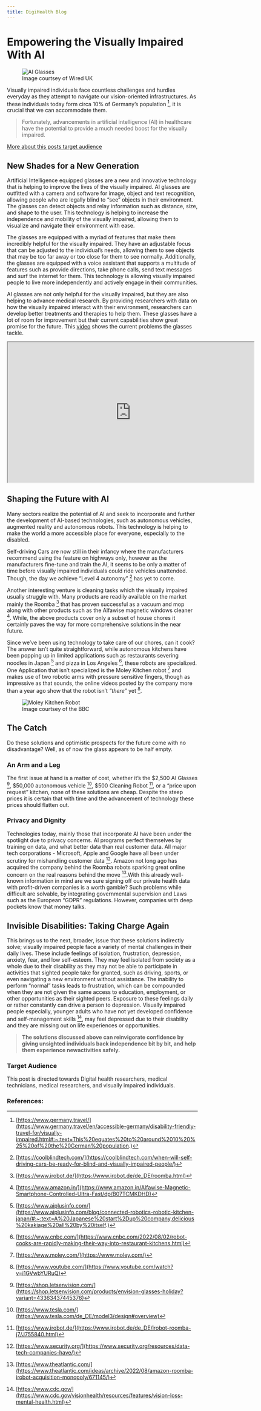 ```yaml
---
title: DigiHealth Blog
---
```


# Empowering the Visually Impaired With AI

<figure>
  <img src="https://raw.githubusercontent.com/Karim-Haidar/22W/pages/png.png" alt="AI Glasses">
  <figcaption>Image courtsey of Wired UK</figcaption>
</figure>


Visually impaired individuals face countless challenges and hurdles everyday as they attempt to navigate our vision-oriented infrastructures. As these individuals today form circa 10% of Germany’s population [^1], it is crucial that we can accommodate them.

>
> Fortunately, advancements in artificial intelligence (AI) in healthcare have the potential to provide a much needed boost for the visually impaired.
>

<a href="#target-audience">More about this posts target audience</a>

## New Shades for a New Generation

Artificial Intelligence equipped glasses are a new and innovative technology that is helping to improve the lives of the visually impaired. AI glasses are outfitted with a camera and software for image, object and text recognition, allowing people who are legally blind to “see” objects in their environment. The glasses can detect objects and relay information such as distance, size, and shape to the user. This technology is helping to increase the independence and mobility of the visually impaired, allowing them to visualize and navigate their environment with ease.

The glasses are equipped with a myriad of features that make them incredibly helpful for the visually impaired. They have an adjustable focus that can be adjusted to the individual’s needs, allowing them to see objects that may be too far away or too close for them to see normally. Additionally, the glasses are equipped with a voice assistant that supports a multitude of features such as provide directions, take phone calls, send text messages and surf the internet for them. This technology is allowing visually impaired people to live more independently and actively engage in their communities.

AI glasses are not only helpful for the visually impaired, but they are also helping to advance medical research. By providing researchers with data on how the visually impaired interact with their environment, researchers can develop better treatments and therapies to help them. These glasses have a lot of room for improvement but their current capabilities show great promise for the future. This <a href="https://www.youtube.com/watch?v=9ehENnq2EFo">video</a> shows the current problems the glasses tackle.

<iframe width="650" height="370" src="https://www.youtube.com/embed/9ehENnq2EFo" title="YouTube video player showcasing Envsion Glasses"></iframe>


## Shaping the Future with AI

Many sectors realize the potential of AI and seek to incorporate and further the development of AI-based technologies, such as autonomous vehicles, augmented reality and autonomous robots. This technology is helping to make the world a more accessible place for everyone, especially to the disabled.

Self-driving Cars are now still in their infancy where the manufacturers recommend using the feature on highways only, however as the manufacturers fine-tune and train the AI, it seems to be only a matter of time before visually impaired individuals could ride vehicles unattended. Though, the day we achieve “Level 4 autonomy” [^2] has yet to come.

Another interesting venture is cleaning tasks which the visually impaired usually struggle with. Many products are readily available on the market mainly the Roomba [^3] that has proven successful as a vacuum and mop along with other products such as the Alfawise magnetic windows cleaner [^4]. While, the above products cover only a subset of house chores it certainly paves the way for more comprehensive solutions in the near future.

Since we’ve been using technology to take care of our chores, can it cook? The answer isn’t quite straightforward, while autonomous kitchens have been popping up in limited applications such as restaurants severing noodles in Japan [^5] and pizza in Los Angeles [^6], these robots are specialized. One Application that isn’t specialized is the Moley Kitchen robot [^7] and makes use of two robotic arms with pressure sensitive fingers, though as impressive as that sounds, the online videos posted by the company more than a year ago show that the robot isn’t *“there”* yet [^8].

<figure>
  <img src="https://ichef.bbci.co.uk/news/976/cpsprodpb/12BF9/production/_122239767_moleyrobotics2.jpg" alt="Moley Kitchen Robot">
  <figcaption>Image courtsey of the BBC</figcaption>
</figure>



## The Catch

Do these solutions and optimistic prospects for the future come with no disadvantage? Well, as of now the glass appears to be half empty.


### An Arm and a Leg

The first issue at hand is a matter of cost, whether it’s the $2,500 AI Glasses [^9], $50,000 autonomous vehicle [^10], $500 Cleaning Robot [^11], or a “price upon request” kitchen, none of these solutions are cheap. Despite the steep prices it is certain that with time and the advancement of technology these prices should flatten out.


### Privacy and Dignity

Technologies today, mainly those that incorporate AI have been under the spotlight due to privacy concerns. AI programs perfect themselves by training on data, and what better data than real customer data. All major tech corporations - Microsoft, Apple and Google have all been under scrutiny for mishandling customer data [^12]. Amazon not long ago has acquired the company behind the Roomba robots sparking great online concern on the real reasons behind the move [^13].With this already well-known information in mind are we sure signing off our private health data with profit-driven companies is a worth gamble? Such problems while difficult are solvable, by integrating governmental supervision and Laws such as the European “GDPR” regulations. However, companies with deep pockets know that money talks.


## Invisible Disabilities: Taking Charge Again

This brings us to the next, broader, issue that these solutions indirectly solve; visually impaired people face a variety of mental challenges in their daily lives. These include feelings of isolation, frustration, depression, anxiety, fear, and low self-esteem. They may feel isolated from society as a whole due to their disability as they may not be able to participate in activities that sighted people take for granted, such as driving, sports, or even navigating a new environment without assistance. The inability to perform “normal” tasks leads to frustration, which can be compounded when they are not given the same access to education, employment, or other opportunities as their sighted peers. Exposure to these feelings daily or rather constantly can drive a person to depression. Visually impaired people especially, younger adults who have not yet developed confidence and self-management skills [^14], may feel depressed due to their disability and they are missing out on life experiences or opportunities.

   >**The solutions discussed above can reinvigorate confidence by giving unsighted individuals back independence bit by bit, and help them experience newactivities safely.**
   

### <span id="target-audience">Target Audience</span>

This post is directed towards Digital health researchers, medical technicians, medical researchers, and visually impaired individuals.


### References:

[^1]: [https://www.germany.travel/](https://www.germany.travel/en/accessible-germany/disability-friendly-travel-for/visually-impaired.html#:~:text=This%20equates%20to%20around%2010%20%25%20of%20the%20German%20population.)
[^2]: [https://coolblindtech.com/](https://coolblindtech.com/when-will-self-driving-cars-be-ready-for-blind-and-visually-impaired-people/)
[^3]: [https://www.irobot.de/](https://www.irobot.de/de_DE/roomba.html)
[^4]: [https://www.amazon.in/](https://www.amazon.in/Alfawise-Magnetic-Smartphone-Controlled-Ultra-Fast/dp/B07TCMKDHD)
[^5]: [https://www.aiplusinfo.com/](https://www.aiplusinfo.com/blog/connected-robotics-robotic-kitchen-japan/#:~:text=A%20Japanese%20start%2Dup%20company,delicious%20kakiage%20all%20by%20itself.)
[^6]: [https://www.cnbc.com/](https://www.cnbc.com/2022/08/02/robot-cooks-are-rapidly-making-their-way-into-restaurant-kitchens.html)
[^7]: [https://www.moley.com/](https://www.moley.com/)
[^8]: [https://www.youtube.com/](https://www.youtube.com/watch?v=i1GVwbYURuQ)
[^9]: [https://shop.letsenvision.com/](https://shop.letsenvision.com/products/envision-glasses-holiday?variant=43363437445376)
[^10]: [https://www.tesla.com/](https://www.tesla.com/de_DE/model3/design#overview)
[^11]: [https://www.irobot.de/](https://www.irobot.de/de_DE/irobot-roomba-j7/J755840.html)
[^12]: [https://www.security.org/](https://www.security.org/resources/data-tech-companies-have/)
[^13]: [https://www.theatlantic.com/](https://www.theatlantic.com/ideas/archive/2022/08/amazon-roomba-irobot-acquisition-monopoly/671145/)
[^14]: [https://www.cdc.gov/](https://www.cdc.gov/visionhealth/resources/features/vision-loss-mental-health.html)
